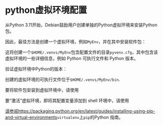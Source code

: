 # python虚拟环境配置
从Python 3.11开始，Debian鼓励用户创建单独的Python虚拟环境来安装Python包。

因此，最佳方法是创建一个虚拟环境，例如`MyEnv`，并在其中安装软件包：

这将创建一个`$HOME/.venvs/MyEnv`包含配置文件的目录`pyvenv.cfg`，其中包含该虚拟环境的一些详细信息，例如 Python 可执行文件和 Python 版本。

验证虚拟环境中Python的版本：

创建的虚拟环境的可执行文件位于`$HOME/.venvs/MyEnv/bin`.

要将软件包安装到虚拟环境中，请使用

要“激活”虚拟环境，即将其配置变量添加到 shell 环境中，请使用

[请参阅https://packaging.python.org/en/latest/guides/installing-using-pip-and-virtual-environments](<https://packaging.python.org/en/latest/guides/installing-using-pip-and-virtual-environments>)`virtualenv`上`pip`的Python 指南。



